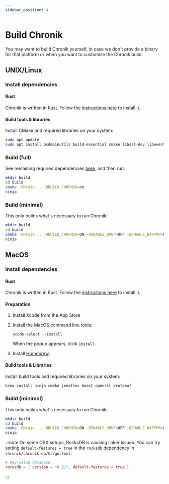 ```yaml
---
sidebar_position: 4
---
```


# Build Chronik

You may want to build Chronik yourself, in case we don't provide a binary for that platform or when you want to customize the Chronik build.

## UNIX/Linux

### Install dependencies

#### Rust

Chronik is written in Rust. Follow the [instructions here](https://rustup.rs/) to install it.

#### Build tools & libraries

Install CMake and required libraries on your system:

```bash
sudo apt update
sudo apt install bsdmainutils build-essential cmake libssl-dev libevent-dev lld ninja-build python3 libjemalloc-dev libboost-dev libprotobuf-dev protobuf-compiler
```

### Build (full)

See remaining required dependencies [here](https://github.com/Bitcoin-ABC/bitcoin-abc/blob/master/doc/build-unix.md), and then run:

```bash
mkdir build
cd build
cmake -GNinja .. -DBUILD_CHRONIK=on
ninja
```

### Build (minimal)

This only builds what's necessary to run Chronik:

```bash
mkdir build
cd build
cmake -GNinja .. -DBUILD_CHRONIK=ON -DENABLE_UPNP=OFF -DENABLE_NATPMP=OFF -DBUILD_WALLET=OFF -DBUILD_QT=OFF -DBUILD_ZMQ=OFF
ninja
```

## MacOS

### Install dependencies

#### Rust

Chronik is written in Rust. Follow the [instructions here](https://rustup.rs/) to install it.

#### Preparation

1. Install Xcode from the App Store
2. Install the MacOS command line tools:

    `xcode-select --install`

    When the popup appears, click `Install`.

3. Install [Homebrew](https://brew.sh).

#### Build tools & Libraries

Install build tools and required libraries on your system:

```bash
brew install ninja cmake jemalloc boost openssl protobuf
```

### Build (minimal)

This only builds what's necessary to run Chronik:

```bash
mkdir build
cd build
cmake -GNinja .. -DBUILD_CHRONIK=ON -DENABLE_UPNP=OFF -DENABLE_NATPMP=OFF -DBUILD_WALLET=OFF -DBUILD_QT=OFF -DBUILD_ZMQ=OFF
ninja
```

:::note
On some OSX setups, RocksDB is causing linker issues. You can try setting `default-features = true` in the `rocksdb` dependency in `chronik/chronik-db/Cargo.toml`:

```toml
# Key-value database
rocksdb = { version = "0.21", default-features = true }
```

:::
